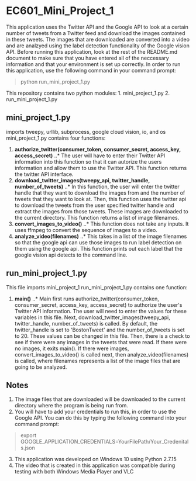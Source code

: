 # EC601_Mini_Project_1

This application uses the Twitter API and the Google API to look at a certain number of tweets from a Twitter feed and download the images contained in these tweets. The images that are downloaded are converted into a video and are analzyed using the label detection functionality of the Google vision API. Before running this application, look at the rest of the README.md document to make sure that you have entered all of the neccessary information and that your environment is set up correctly. In order to run this application, use the following command in your command prompt:
> python run_mini_project_1.py

This repository contains two python modules:
    1. mini_project_1.py
    2. run_mini_project_1.py
	
mini_project_1.py
----
imports tweepy, urllib, subprocess, google cloud vision, io, and os
mini_project_1.py contains four functions:
1. **authorize_twitter(consumer_token, consumer_secret, access_key, access_secret)**
..* The user will have to enter their Twitter API information into this function so that it can autorize the users information and allow them to use the Twitter API. This function returns the twitter API interface.
2. **download_twitter_images(tweepy_api, twitter_handle, number_of_tweets)**
..* In this function, the user will enter the twitter handle that they want to download the images from and the number of tweets that they want to look at. Then, this function uses the twitter api to download the tweets from the user specified twitter handle and extract the images from those tweets. These images are downloaded to the current directory. This function returns a list of image filenames.
3. **convert_images_to_video()**
..* This function does not take any inputs. It uses ffmpeg to convert the sequence of images to a video.
4. **analyze_video(filenames)**
..* This takes in a list of the image filenames so that the google api can use those images to run label detection on them using the google api. This function prints out each label that the google vision api detects to the command line.

run_mini_project_1.py
---
This file imports mini_project_1
run_mini_project_1.py contains one function:
1. **main()**
..* Main first runs authorize_twitter(consumer_token, consumer_secret, access_key, access_secret) to authorize the user's Twitter API information. The user will need to enter the values for these variables in this file. Next, download_twitter_images(tweepy_api, twitter_handle, number_of_tweets) is called. By default, the twitter_handle is set to 'BostonTweet' and the number_of_tweets is set to 20. These values can be changed in this file. Then, there is a check to see if there were any images in the tweets that were read. If there were no images, it exits main(). If there were images, convert_images_to_video() is called next, then analyze_video(filenames) is called, where filenames represents a list of the image files that are going to be analyzed. 

Notes
---
1. The image files that are downloaded will be downloaded to the current directory where the program is being run from.
2. You will have to add your credentials to run this, in order to use the Google API. You can do this by typing the following command into your command prompt:
> export GOOGLE_APPLICATION_CREDENTIALS=YourFilePath/Your_Credenitals.json
3. This application was developed on Windows 10 using Python 2.7.15
4. The video that is created in this application was compatible during testing with both Windows Media Player and VLC
